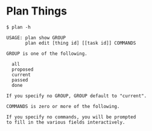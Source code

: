 Plan Things
=====

    $ plan -h

    USAGE: plan show GROUP
           plan edit [thing id] [[task id]] COMMANDS

    GROUP is one of the following.

      all
      proposed
      current
      passed
      done

    If you specify no GROUP, GROUP default to "current".

    COMMANDS is zero or more of the following.

    If you specify no commands, you will be prompted
    to fill in the various fields interactively.
